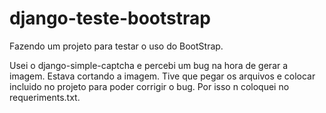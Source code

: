 django-teste-bootstrap
======================

Fazendo um projeto para testar o uso do BootStrap.

Usei o django-simple-captcha e percebi um bug na hora de gerar a imagem. Estava cortando a imagem.
Tive que pegar os arquivos e colocar incluido no projeto para poder corrigir o bug. Por isso n coloquei no requeriments.txt.
